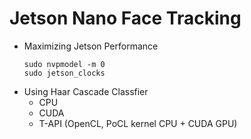 # Jetson Nano Face Tracking
- Maximizing Jetson Performance
    ```
    sudo nvpmodel -m 0
    sudo jetson_clocks
    ```
- Using Haar Cascade Classfier
    - CPU
    - CUDA
    - T-API (OpenCL, PoCL kernel CPU + CUDA GPU)



